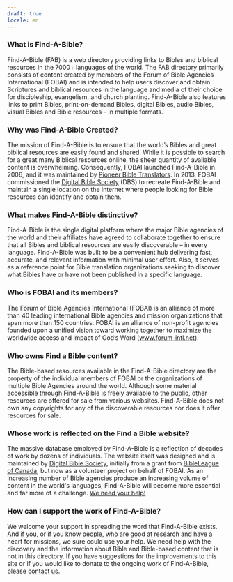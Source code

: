 ```yaml
---
draft: true
locale: en
---
```


### What is Find-A-Bible?
Find-A-Bible (FAB) is a web directory providing links to Bibles and biblical resources in the 7000+ languages of the world. The FAB directory primarily consists of content created by members of the Forum of Bible Agencies International (FOBAI) and is intended to help users discover and obtain Scriptures and biblical resources in the language and media of their choice for discipleship, evangelism, and church planting.  Find-A-Bible also features links to print Bibles, print-on-demand Bibles, digital Bibles, audio Bibles, visual Bibles and Bible resources – in multiple formats.

### Why was Find-A-Bible Created?
The mission of Find-A-Bible is to ensure that the world’s Bibles and great biblical resources are easily found and shared. While it is possible to search for a great many Biblical resources online, the sheer quantity of available content is overwhelming. Consequently, FOBAI launched Find-A-Bible in 2006, and it was maintained by <a href="http://pbti.org" target="_blank">Pioneer Bible Translators</a>. In 2013, FOBAI commissioned the <a href="https://dbs.org" target="_blank">Digital Bible Society</a> (DBS) to recreate Find-A-Bible and maintain a single location on the internet where people looking for Bible resources can identify and obtain them.

### What makes Find-A-Bible distinctive?
Find-A-Bible is the single digital platform where the major Bible agencies of the world and their affiliates have agreed to collaborate together to ensure that all Bibles and biblical resources are easily discoverable – in every language. Find-A-Bible was built to be a convenient hub delivering fast, accurate, and relevant information with minimal user effort. Also, it serves as a reference point for Bible translation organizations seeking to discover what Bibles have or have not been published in a specific language.

### Who is FOBAI and its members?
The Forum of Bible Agencies International (FOBAI) is an alliance of more than 40 leading international Bible agencies and mission organizations that span more than 150 countries. FOBAI is an alliance of non-profit agencies founded upon a unified vision toward working together to maximize the worldwide access and impact of God’s Word (www.forum-intl.net).

### Who owns Find a Bible content?
The Bible-based resources available in the Find-A-Bible directory are the property of the individual members of FOBAI or the organizations of multiple Bible Agencies around the world. Although some material accessible through Find-A-Bible is freely available to the public, other resources are offered for sale from  various websites. Find-A-Bible does not own any copyrights for any of the discoverable resources nor does it offer resources for sale.

### Whose work is reflected on the Find a Bible website?
The massive database employed by Find-A-Bible is a reflection of decades of work by dozens of individuals. The website itself was designed and is maintained by <a href="https://dbs.org" target="_blank">Digital Bible Society</a>, initially from a grant from <a href="https://bibleleague.ca/" target="_blank">BibleLeague of Canada</a>, but now as a volunteer project on behalf of FOBAI. As an increasing number of Bible agencies produce an increasing volume of content in the world's languages, Find-A-Bible will become more essential and far more of a challenge. [We need your help!](contact)

### How can I support the work of Find-A-Bible?
We welcome your support in spreading the word that Find-A-Bible exists. And if you, or if you know people, who are good at research and have a heart for missions, we sure could use your help. We need help with the discovery and the information about Bible and Bible-based content that is not in this directory. If you have suggestions for the improvements to this site or if you would like to donate to the ongoing work of Find-A-Bible, please [contact us](contact).
